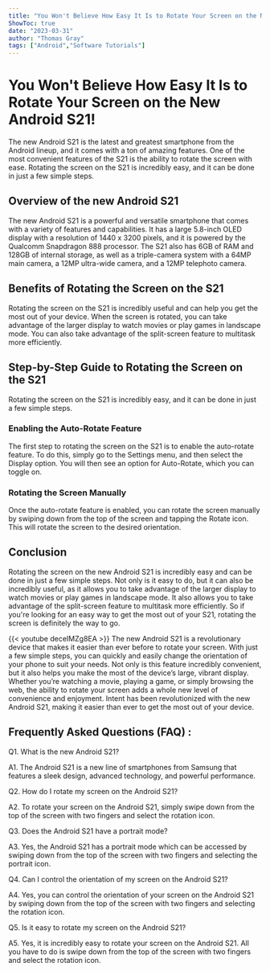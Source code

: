 ```yaml
---
title: "You Won't Believe How Easy It Is to Rotate Your Screen on the New Android S21!"
ShowToc: true 
date: "2023-03-31"
author: "Thomas Gray" 
tags: ["Android","Software Tutorials"]
---
```

# You Won't Believe How Easy It Is to Rotate Your Screen on the New Android S21!

The new Android S21 is the latest and greatest smartphone from the Android lineup, and it comes with a ton of amazing features. One of the most convenient features of the S21 is the ability to rotate the screen with ease. Rotating the screen on the S21 is incredibly easy, and it can be done in just a few simple steps.

## Overview of the new Android S21

The new Android S21 is a powerful and versatile smartphone that comes with a variety of features and capabilities. It has a large 5.8-inch OLED display with a resolution of 1440 x 3200 pixels, and it is powered by the Qualcomm Snapdragon 888 processor. The S21 also has 6GB of RAM and 128GB of internal storage, as well as a triple-camera system with a 64MP main camera, a 12MP ultra-wide camera, and a 12MP telephoto camera.

## Benefits of Rotating the Screen on the S21

Rotating the screen on the S21 is incredibly useful and can help you get the most out of your device. When the screen is rotated, you can take advantage of the larger display to watch movies or play games in landscape mode. You can also take advantage of the split-screen feature to multitask more efficiently.

## Step-by-Step Guide to Rotating the Screen on the S21

Rotating the screen on the S21 is incredibly easy, and it can be done in just a few simple steps.

### Enabling the Auto-Rotate Feature

The first step to rotating the screen on the S21 is to enable the auto-rotate feature. To do this, simply go to the Settings menu, and then select the Display option. You will then see an option for Auto-Rotate, which you can toggle on.

### Rotating the Screen Manually

Once the auto-rotate feature is enabled, you can rotate the screen manually by swiping down from the top of the screen and tapping the Rotate icon. This will rotate the screen to the desired orientation.

## Conclusion

Rotating the screen on the new Android S21 is incredibly easy and can be done in just a few simple steps. Not only is it easy to do, but it can also be incredibly useful, as it allows you to take advantage of the larger display to watch movies or play games in landscape mode. It also allows you to take advantage of the split-screen feature to multitask more efficiently. So if you're looking for an easy way to get the most out of your S21, rotating the screen is definitely the way to go.

{{< youtube deceIMZg8EA >}} 
The new Android S21 is a revolutionary device that makes it easier than ever before to rotate your screen. With just a few simple steps, you can quickly and easily change the orientation of your phone to suit your needs. Not only is this feature incredibly convenient, but it also helps you make the most of the device’s large, vibrant display. Whether you’re watching a movie, playing a game, or simply browsing the web, the ability to rotate your screen adds a whole new level of convenience and enjoyment. Intent has been revolutionized with the new Android S21, making it easier than ever to get the most out of your device.

## Frequently Asked Questions (FAQ) :
Q1. What is the new Android S21?

A1. The Android S21 is a new line of smartphones from Samsung that features a sleek design, advanced technology, and powerful performance.

Q2. How do I rotate my screen on the Android S21?

A2. To rotate your screen on the Android S21, simply swipe down from the top of the screen with two fingers and select the rotation icon.

Q3. Does the Android S21 have a portrait mode?

A3. Yes, the Android S21 has a portrait mode which can be accessed by swiping down from the top of the screen with two fingers and selecting the portrait icon.

Q4. Can I control the orientation of my screen on the Android S21?

A4. Yes, you can control the orientation of your screen on the Android S21 by swiping down from the top of the screen with two fingers and selecting the rotation icon.

Q5. Is it easy to rotate my screen on the Android S21?

A5. Yes, it is incredibly easy to rotate your screen on the Android S21. All you have to do is swipe down from the top of the screen with two fingers and select the rotation icon.


